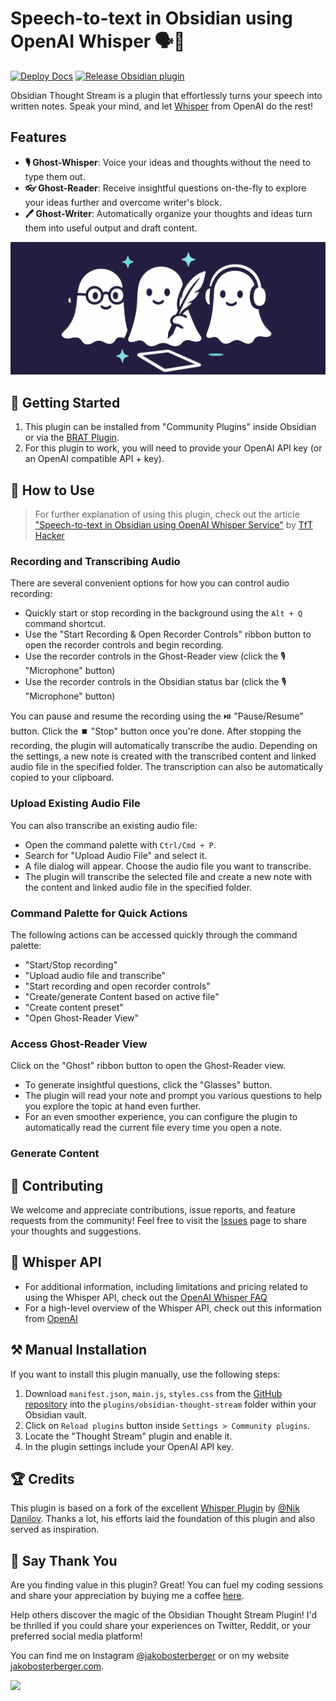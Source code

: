 # Speech-to-text in Obsidian using OpenAI Whisper 🗣️📝
[![Deploy Docs](https://github.com/jk-oster/obsidian-thought-stream/actions/workflows/deploy-docs.yaml/badge.svg)](https://github.com/jk-oster/obsidian-thought-stream/actions/workflows/deploy-docs.yaml)
[![Release Obsidian plugin](https://github.com/jk-oster/obsidian-thought-stream/actions/workflows/release.yaml/badge.svg)](https://github.com/jk-oster/obsidian-thought-stream/actions/workflows/release.yaml)

Obsidian Thought Stream is a plugin that effortlessly turns your speech into written notes. 
Speak your mind, and let [Whisper](https://openai.com/research/whisper) from OpenAI do the rest!

## Features

- **🎙️ Ghost-Whisper**: Voice your ideas and thoughts without the need to type them out.
- **👓 Ghost-Reader**: Receive insightful questions on-the-fly to explore your ideas further and overcome writer's block.
- **🖊️ Ghost-Writer**: Automatically organize your thoughts and ideas turn them into useful output and draft content.

![logo](./docs/public/ghost-reader-logo-slim.png)

## 🚀 Getting Started

1. This plugin can be installed from "Community Plugins" inside Obsidian or via the [BRAT Plugin](obsidian://show-plugin?id=obsidian42-brat).
2. For this plugin to work, you will need to provide your OpenAI API key (or an OpenAI compatible API + key).

## 🎯 How to Use

> For further explanation of using this plugin, check out the article ["Speech-to-text in Obsidian using OpenAI Whisper Service"](https://tfthacker.medium.com/speech-to-text-in-obsidian-using-openai-whisper-service-7b2843bf8d64) by [TfT Hacker](https://twitter.com/tfthacker)

### Recording and Transcribing Audio

There are several convenient options for how you can control audio recording:
- Quickly start or stop recording in the background using the `Alt + Q` command shortcut.
- Use the "Start Recording & Open Recorder Controls" ribbon button to open the recorder controls and begin recording.
- Use the recorder controls in the Ghost-Reader view (click the 🎙️ "Microphone" button)
- Use the recorder controls in the Obsidian status bar (click the 🎙️ "Microphone" button)

You can pause and resume the recording using the ⏯️ "Pause/Resume" button.
Click the ⏹️ "Stop" button once you're done.
After stopping the recording, the plugin will automatically transcribe the audio.
Depending on the settings, a new note is created with the transcribed content and linked audio file in the specified folder.
The transcription can also be automatically copied to your clipboard.

### Upload Existing Audio File

You can also transcribe an existing audio file:

-   Open the command palette with `Ctrl/Cmd + P`.
-   Search for "Upload Audio File" and select it.
-   A file dialog will appear. Choose the audio file you want to transcribe.
-   The plugin will transcribe the selected file and create a new note with the content and linked audio file in the specified folder.

### Command Palette for Quick Actions

The following actions can be accessed quickly through the command palette:
- "Start/Stop recording"
- "Upload audio file and transcribe"
- "Start recording and open recorder controls"
- "Create/generate Content based on active file"
- "Create content preset"
- "Open Ghost-Reader View"

### Access Ghost-Reader View

Click on the "Ghost" ribbon button to open the Ghost-Reader view.

- To generate insightful questions, click the "Glasses" button.
- The plugin will read your note and prompt you various questions to help you explore the topic at hand even further.
- For an even smoother experience, you can configure the plugin to automatically read the current file every time you open a note.

### Generate Content



## 🤝 Contributing

We welcome and appreciate contributions, issue reports, and feature requests from the community! Feel free to visit the [Issues](https://github.com/jk-oster/obsidian-thought-stream/issues) page to share your thoughts and suggestions.

## 💬 Whisper API

-   For additional information, including limitations and pricing related to using the Whisper API, check out the [OpenAI Whisper FAQ](https://help.openai.com/en/articles/7031512-whisper-api-faq)
-   For a high-level overview of the Whisper API, check out this information from [OpenAI](https://openai.com/research/whisper)

## ⚒️ Manual Installation

If you want to install this plugin manually, use the following steps:

1. Download `manifest.json`, `main.js`, `styles.css` from the [GitHub repository](https://github.com/jk-oster/obsidian-thought-stream/releases) into the `plugins/obsidian-thought-stream` folder within your Obsidian vault.
2. Click on `Reload plugins` button inside `Settings > Community plugins`.
3. Locate the "Thought Stream" plugin and enable it.
4. In the plugin settings include your OpenAI API key.

## 🏆 Credits

This plugin is based on a fork of the excellent [Whisper Plugin](https://github.com/nikdanilov/whisper-obsidian-plugin) by [@Nik Danilov](https://github.com/nikdanilov).
Thanks a lot, his efforts laid the foundation of this plugin and also served as inspiration.


## 🤩 Say Thank You

Are you finding value in this plugin? Great! You can fuel my coding sessions and share your appreciation by buying me a coffee [here](https://ko-fi.com/jakobosterberger).

Help others discover the magic of the Obsidian Thought Stream Plugin! I'd be thrilled if you could share your experiences on Twitter, Reddit, or your preferred social media platform!

You can find me on Instagram [@jakobosterberger](https://instagram.com/@jakobosterberger) or on my website [jakobosterberger.com](https://jakobosterberger.com).

[<img src="https://user-images.githubusercontent.com/14358394/115450238-f39e8100-a21b-11eb-89d0-fa4b82cdbce8.png" width="180">](https://ko-fi.com/jakobosterberger)

